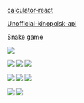 

[calculator-react](https://gamaunov.github.io/calculator-react/)

[Unofficial-kinopoisk-api](https://gamaunov.github.io/Unofficial-kinopoisk-api/)

[Snake game](https://gamaunov.github.io/Snake/)

<img src="https://img.shields.io/badge/HTML5-E34F26?style=for-the-badge&logo=HTML5&logoColor=000"/>

<img src="https://img.shields.io/badge/CSS3-1572B6?style=for-the-badge&logo=CSS3&logoColor=000"/> <img src="https://img.shields.io/badge/Sass-CC6699?style=for-the-badge&logo=Sass&logoColor=000"/> <img src="https://img.shields.io/badge/Tailwind CSS-06B6D4?style=for-the-badge&logo=Tailwind CSS&logoColor=008FC7"/> 

<img src="https://img.shields.io/badge/JavaScript-teal?style=for-the-badge&logo=JavaScript&logoColor=F7DF1E"/> <img src="https://img.shields.io/badge/React-2C3454?style=for-the-badge&logo=React&logoColor=61DAFB"/>  <img src="https://img.shields.io/badge/TypeScript-3178C6?style=for-the-badge&logo=TypeScript&logoColor=008FC7"/>  



<img src="https://img.shields.io/badge/Git-F05032?style=for-the-badge&logo=Git&logoColor=000"/> <img src="https://img.shields.io/badge/GitHub-white?style=for-the-badge&logo=GitHub&logoColor=181717"/>


 


